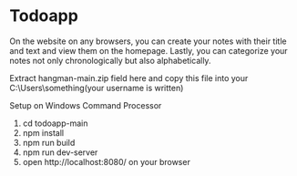 # Todoapp
On the website on any browsers, you can create your notes with their title and text and view them on the homepage. Lastly, you can categorize your notes not only chronologically but also alphabetically.

Extract hangman-main.zip field here and copy this file into your C:\Users\something(your username is written)

Setup on Windows Command Processor
1) cd todoapp-main
2) npm install
3) npm run build
4) npm run dev-server
5) open http://localhost:8080/ on your browser

